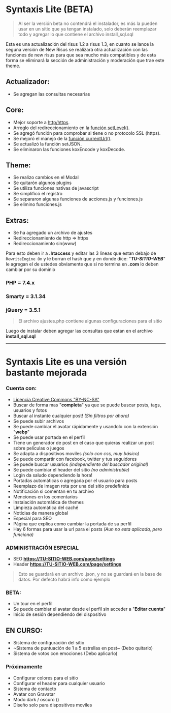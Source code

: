 # Syntaxis Lite (BETA)

> Al ser la versión beta no contendrá el instalador, es más la pueden usar en un sitio que ya tengan instalado, solo deberán reemplazar todo y agregar lo que contiene el archivo install_sql.sql

Esta es una actualización del risus 1.2 a risus 1.3, en cuanto se lance la seguna versión de New Risus se realizará otra actualización con las funciones de new risus para que sea mucho más compatibles y de esta forma se eliminará la sección de administración y moderación que trae este theme.

## Actualizador:
 * Se agregan las consultas necesarias

## Core:
 * Mejor soporte a [http/https](https://github.com/isidromlc/PHPost/issues/10#issue-568723224).
 * Arreglo del redireccionamiento en la [función setLevel()](https://github.com/isidromlc/PHPost/issues/15#issue-568745572).
 * Se agregó función para comprobar si tiene o no protocolo SSL (https).
 * Se mejoró el manejó de la [función currentUrl()](https://github.com/isidromlc/PHPost/issues/16#issue-568747029).
 * Se actualizó la función setJSON.
 * Se eliminaron las funciones koxEncode y koxDecode.

## Theme:
 * Se realizo cambios en el Modal
 * Se quitarón algunos plugins
 * Se utiliza funciones nativas de javascript
 * Se simplificó el registro
 * Se separaron algunas funciones de acciones.js y funciones.js
 * Se elimino funciones.js

## Extras:
 * Se ha agregado un archivo de ajustes
 * Redireccionamiento de http => https
 * Redireccionamiento sin(www)

Para esto deben ir a **.htaccess** y editar las 3 líneas que estan debajo de `RewriteEngine On` y le borran el hash que y en donde dice: "**_TU-SITIO-WEB_**" le agregan el de ustedes obviamente que si no termina en **.com** lo deben cambiar por su dominio

### PHP = 7.4.x
### Smarty = 3.1.34
### jQuery = 3.5.1

> El archivo ajustes.php contiene algunas configuraciones para el sitio 

Luego de instalar deben agregar las consultas que estan en el archivo **install_sql.sql**

---

# Syntaxis Lite es una versión bastante mejorada

### Cuenta con:
 * [Licencia Creative Commons "BY-NC-SA"](https://creativecommons.org/licenses/by-nc-sa/4.0/deed.es)
 * Buscar de forma mas "**completa**" ya que se puede buscar posts, tags, usuarios y fotos
 * Buscar al instante cualquier post! _(Sin filtros por ahora)_
 * Se puede subir archivos
 * Se puede cambiar el avatar rápidamente y usandolo con la extensión "**webp**"
 * Se puede usar portada en el perfil
 * Tiene un generador de post en el caso que quieras realizar un post sobre peliculas o juegos
 * Se adapta a dispositivos moviles _(solo con css, muy básico)_
 * Se puede compartir con facebook, twitter y tus seguidores
 * Se puede buscar usuarios _(independiente del buscador original)_
 * Se puede cambiar el header del sitio _(no administrable)_
 * Login da saludo dependiendo la hora!
 * Portadas automáticas o agregada por el usuario para posts
 * Reemplazo de imagen rota por una del sitio predefinida
 * Notificación si comentan en tu archivo
 * Menciones en los comentarios
 * Instalación automática de themes
 * Limpieza automática del caché
 * Noticias de manera global
 * Especial para SEO
 * Página que explica como cambiar la portada de su perfil
 * Hay 6 formas para usar la url para el posts _(Aun no esta aplicada, pero funciona)_

### ADMINISTRACIÓN ESPECIAL
 * SEO **https://TU-SITIO-WEB.com/page/settings**
 * Header **https://TU-SITIO-WEB.com/page/settings**

> Esto se guardará en un archivo .json, y no se guardará en la base de datos. Por defecto habrá info como ejemplo

### BETA:
 * Un tour en el perfil
 * Se puede cambiar el avatar desde el perfil sin acceder a "**Editar cuenta**"
 * Inicio de sesión dependiendo del dispositivo

## EN CURSO:
 * Sistema de configuración del sitio
 * ~Sistema de puntuación de 1 a 5 estrellas en post~ (Debo quitarlo)
 * Sistema de votos con emociones (Debo aplicarlo)

### Próximamente
 * Configurar colores para el sitio
 * Configurar el header para cualquier usuario
 * Sistema de contacto
 * Avatar con Gravatar
 * Modo dark / oscuro ()
 * Diseño solo para dispositivos moviles
